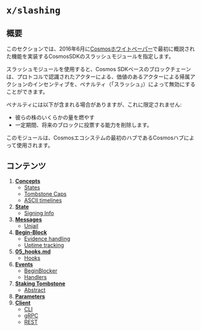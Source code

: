 # `x/slashing`

## 概要

このセクションでは、2016年6月に[Cosmosホワイトペーパー](https://cosmos.network/about/whitepaper)で最初に概説された機能を実装するCosmosSDKのスラッシュモジュールを指定します。

スラッシュモジュールを使用すると、Cosmos SDKベースのブロックチェーンは、プロトコルで認識されたアクターによる、価値のあるアクターによる帰属アクションのインセンティブを、ペナルティ（「スラッシュ」）によって無効にすることができます。

ペナルティには以下が含まれる場合がありますが、これに限定されません:

- 彼らの株のいくらかの量を燃やす
- 一定期間、将来のブロックに投票する能力を削除します。

このモジュールは、Cosmosエコシステムの最初のハブであるCosmosハブによって使用されます。

## コンテンツ

1. **[Concepts](01_concepts.md)**
   - [States](01_concepts.md#states)
   - [Tombstone Caps](01_concepts.md#tombstone-caps)
   - [ASCII timelines](01_concepts.md#ascii-timelines)
2. **[State](02_state.md)**
   - [Signing Info](02_state.md#signing-info)
3. **[Messages](03_messages.md)**
   - [Unjail](03_messages.md#unjail)
4. **[Begin-Block](04_begin_block.md)**
   - [Evidence handling](04_begin_block.md#evidence-handling)
   - [Uptime tracking](04_begin_block.md#uptime-tracking)
5. **[05_hooks.md](05_hooks.md)**
   - [Hooks](05_hooks.md#hooks)
6. **[Events](06_events.md)**
   - [BeginBlocker](06_events.md#beginblocker)
   - [Handlers](06_events.md#handlers)
7. **[Staking Tombstone](07_tombstone.md)**
   - [Abstract](07_tombstone.md#abstract)
8. **[Parameters](08_params.md)**
9. **[Client](09_client.md)**
    - [CLI](09_client.md#cli)
    - [gRPC](09_client.md#grpc)
    - [REST](09_client.md#rest)

